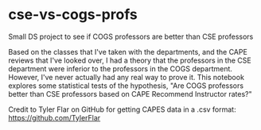 # cse-vs-cogs-profs
Small DS project to see if COGS professors are better than CSE professors

Based on the classes that I've taken with the departments, and the CAPE reviews that I've looked over, I had a theory that the professors in the CSE department were inferior to the professors in the COGS department. However, I've never actually had any real way to prove it. This notebook explores some statistical tests of the hypothesis, "Are COGS professors better than CSE professors based on CAPE Recommend Instructor rates?"

Credit to Tyler Flar on GitHub for getting CAPES data in a .csv format: https://github.com/TylerFlar

